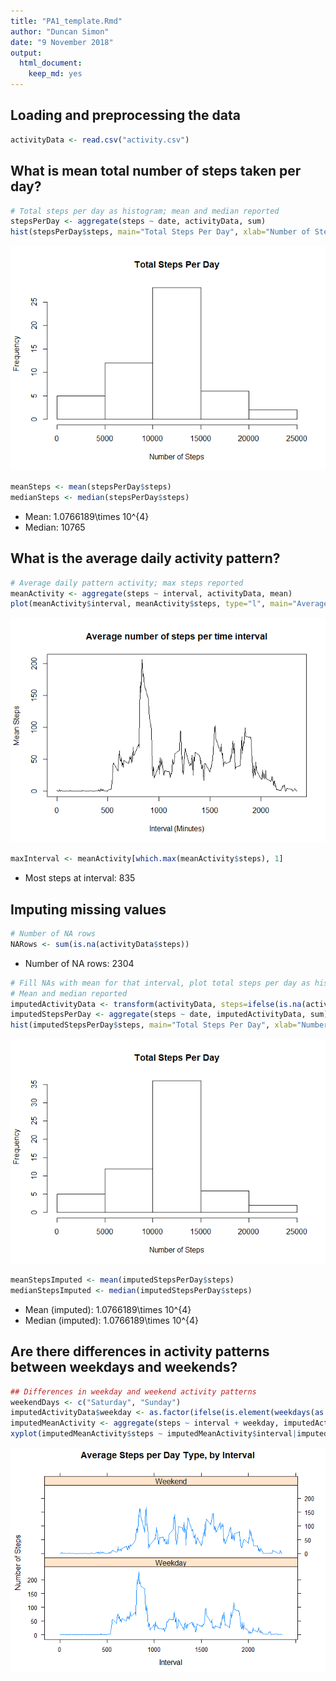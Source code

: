```yaml
---
title: "PA1_template.Rmd"
author: "Duncan Simon"
date: "9 November 2018"
output: 
  html_document: 
    keep_md: yes
---
```




## Loading and preprocessing the data


```r
activityData <- read.csv("activity.csv")
```

## What is mean total number of steps taken per day?

```r
# Total steps per day as histogram; mean and median reported
stepsPerDay <- aggregate(steps ~ date, activityData, sum)
hist(stepsPerDay$steps, main="Total Steps Per Day", xlab="Number of Steps")
```

![](PA1_template_files/figure-html/unnamed-chunk-2-1.png)<!-- -->

```r
meanSteps <- mean(stepsPerDay$steps)
medianSteps <- median(stepsPerDay$steps)
```
* Mean: 1.0766189\times 10^{4}
* Median: 10765

## What is the average daily activity pattern?

```r
# Average daily pattern activity; max steps reported
meanActivity <- aggregate(steps ~ interval, activityData, mean)
plot(meanActivity$interval, meanActivity$steps, type="l", main="Average number of steps per time interval", ylab="Mean Steps", xlab="Interval (Minutes)")
```

![](PA1_template_files/figure-html/unnamed-chunk-3-1.png)<!-- -->

```r
maxInterval <- meanActivity[which.max(meanActivity$steps), 1]
```
* Most steps at interval: 835

## Imputing missing values

```r
# Number of NA rows
NARows <- sum(is.na(activityData$steps))
```
* Number of NA rows: 2304


```r
# Fill NAs with mean for that interval, plot total steps per day as histogram
# Mean and median reported
imputedActivityData <- transform(activityData, steps=ifelse(is.na(activityData$steps), meanActivity$steps[match(activityData$interval, meanActivity$interval)], activityData$steps))
imputedStepsPerDay <- aggregate(steps ~ date, imputedActivityData, sum)
hist(imputedStepsPerDay$steps, main="Total Steps Per Day", xlab="Number of Steps")
```

![](PA1_template_files/figure-html/unnamed-chunk-5-1.png)<!-- -->

```r
meanStepsImputed <- mean(imputedStepsPerDay$steps)
medianStepsImputed <- median(imputedStepsPerDay$steps)
```
* Mean (imputed): 1.0766189\times 10^{4}
* Median (imputed): 1.0766189\times 10^{4}

## Are there differences in activity patterns between weekdays and weekends?

```r
## Differences in weekday and weekend activity patterns
weekendDays <- c("Saturday", "Sunday")
imputedActivityData$weekday <- as.factor(ifelse(is.element(weekdays(as.Date(imputedActivityData$date)), weekendDays), "Weekend", "Weekday"))
imputedMeanActivity <- aggregate(steps ~ interval + weekday, imputedActivityData, mean)
xyplot(imputedMeanActivity$steps ~ imputedMeanActivity$interval|imputedMeanActivity$weekday, main="Average Steps per Day Type, by Interval",xlab="Interval", ylab="Number of Steps",layout=c(1,2), type="l")
```

![](PA1_template_files/figure-html/unnamed-chunk-6-1.png)<!-- -->
